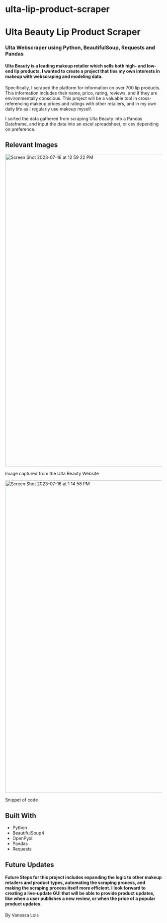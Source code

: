 # ulta-lip-product-scraper

# Ulta Beauty Lip Product Scraper
### Ulta Webscraper using Python, BeautifulSoup, Requests and Pandas

#### Ulta Beauty is a leading makeup retailer which sells both high- and low-end lip products. I wanted to create a project that ties my own interests in makeup with webscraping and modeling data. 

Specifically, I scraped the platform for information on over 700 lip products. This information includes their name, price, rating, reviews, and if they are environmentally conscious. This project will be a valuable tool in cross-referencing makeup prices and ratings with other retailers, and in my own daily life as I regularly use makeup myself.

I sorted the data gathered from scraping Ulta Beauty into a Pandas Dataframe, and input the data into an excel spreadsheet, or csv depending on preference.

## Relevant Images

<img width="1000" alt="Screen Shot 2023-07-16 at 12 59 22 PM" src="https://github.com/vloisss/ulta-lip-product-scraper/assets/137721671/6e105828-a626-4178-a7a9-dc44fd84396d">

Image captured from the Ulta Beauty Website

<img width="1000" alt="Screen Shot 2023-07-16 at 1 14 58 PM" src="https://github.com/vloisss/ulta-lip-product-scraper/assets/137721671/21cf7a69-d04d-4479-b99f-02bcb286a8be">


Snippet of code

## Built With

- Python
- BeautifulSoup4
- OpenPyxl
- Pandas
- Requests

## Future Updates

#### Future Steps for this project includes expanding the logic to other makeup retailers and product types, automating the scraping process, and making the scraping process itself more efficient. I look forward to creating a live-update GUI that will be able to provide product updates, like when a user publishes a new review, or when the price of a popular product updates.


By Vanessa Lois
